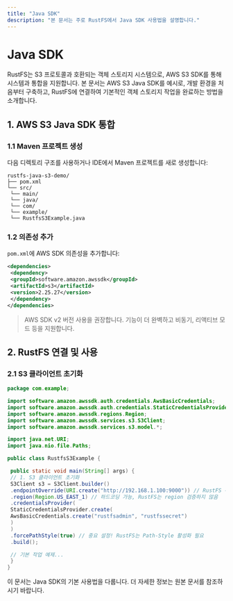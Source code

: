 ```yaml
---
title: "Java SDK"
description: "본 문서는 주로 RustFS에서 Java SDK 사용법을 설명합니다."
---
```


# Java SDK

RustFS는 S3 프로토콜과 호환되는 객체 스토리지 시스템으로, AWS S3 SDK를 통해 시스템과 통합을 지원합니다. 본 문서는 AWS S3 Java SDK를 예시로, 개발 환경을 처음부터 구축하고, RustFS에 연결하여 기본적인 객체 스토리지 작업을 완료하는 방법을 소개합니다.

## 1. AWS S3 Java SDK 통합

### 1.1 Maven 프로젝트 생성

다음 디렉토리 구조를 사용하거나 IDE에서 Maven 프로젝트를 새로 생성합니다:

```
rustfs-java-s3-demo/
├── pom.xml
└── src/
 └── main/
 └── java/
 └── com/
 └── example/
 └── RustfsS3Example.java
```

### 1.2 의존성 추가

`pom.xml`에 AWS SDK 의존성을 추가합니다:

```xml
<dependencies>
 <dependency>
 <groupId>software.amazon.awssdk</groupId>
 <artifactId>s3</artifactId>
 <version>2.25.27</version>
 </dependency>
</dependencies>
```

> AWS SDK v2 버전 사용을 권장합니다. 기능이 더 완벽하고 비동기, 리액티브 모드 등을 지원합니다.

## 2. RustFS 연결 및 사용

### 2.1 S3 클라이언트 초기화

```java
package com.example;

import software.amazon.awssdk.auth.credentials.AwsBasicCredentials;
import software.amazon.awssdk.auth.credentials.StaticCredentialsProvider;
import software.amazon.awssdk.regions.Region;
import software.amazon.awssdk.services.s3.S3Client;
import software.amazon.awssdk.services.s3.model.*;

import java.net.URI;
import java.nio.file.Paths;

public class RustfsS3Example {

 public static void main(String[] args) {
 // 1. S3 클라이언트 초기화
 S3Client s3 = S3Client.builder()
 .endpointOverride(URI.create("http://192.168.1.100:9000")) // RustFS 주소
 .region(Region.US_EAST_1) // 하드코딩 가능, RustFS는 region 검증하지 않음
 .credentialsProvider(
 StaticCredentialsProvider.create(
 AwsBasicCredentials.create("rustfsadmin", "rustfssecret")
 )
 )
 .forcePathStyle(true) // 중요 설정! RustFS는 Path-Style 활성화 필요
 .build();

 // 기본 작업 예제...
 }
}
```

이 문서는 Java SDK의 기본 사용법을 다룹니다. 더 자세한 정보는 원본 문서를 참조하시기 바랍니다.